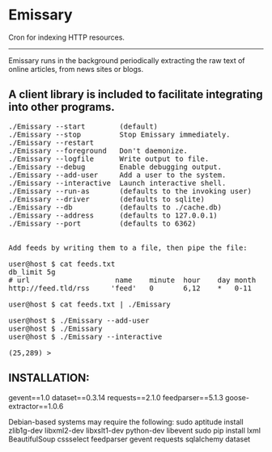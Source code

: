 Emissary
========

Cron for indexing HTTP resources.

--------
Emissary runs in the background periodically extracting
the raw text of online articles, from news sites or blogs.

A client library is included to facilitate integrating into other programs.
--------
<pre>
./Emissary --start        (default)
./Emissary --stop         Stop Emissary immediately.
./Emissary --restart
./Emissary --foreground   Don't daemonize.
./Emissary --logfile      Write output to file.
./Emissary --debug        Enable debugging output.
./Emissary --add-user     Add a user to the system.
./Emissary --interactive  Launch interactive shell.
./Emissary --run-as       (defaults to the invoking user)
./Emissary --driver       (defaults to sqlite)
./Emissary --db           (defaults to ./cache.db)
./Emissary --address      (defaults to 127.0.0.1)
./Emissary --port         (defaults to 6362)


Add feeds by writing them to a file, then pipe the file:

user@host $ cat feeds.txt
db_limit 5g
# url                    name    minute  hour    day month   weekday
http://feed.tld/rss     'feed'   0       6,12    *   0-11    mon-fri

user@host $ cat feeds.txt | ./Emissary

user@host $ ./Emissary --add-user
user@host $ ./Emissary
user@host $ ./Emissary --interactive

(25,289) >
</pre>

INSTALLATION:
--------
gevent==1.0
dataset==0.3.14
requests==2.1.0
feedparser==5.1.3
goose-extractor==1.0.6

Debian-based systems may require the following:
sudo aptitude install zlib1g-dev libxml2-dev libxslt1-dev python-dev libevent
sudo pip install lxml BeautifulSoup cssselect feedparser gevent requests sqlalchemy dataset

